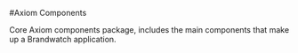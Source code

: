#Axiom Components

Core Axiom components package, includes the main components that make up a Brandwatch application.
